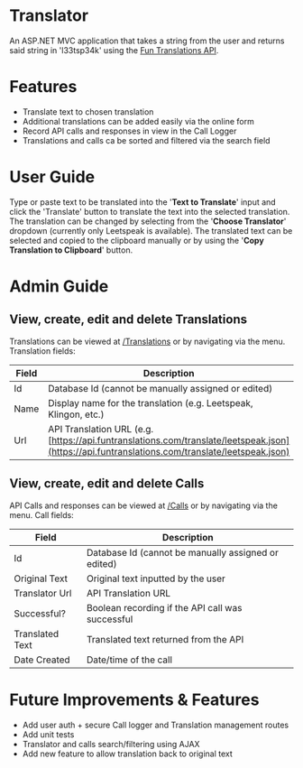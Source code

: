 # Translator

An ASP.NET MVC application that takes a string from the user and returns said string in 'l33tsp34k' using the [Fun Translations API](https://funtranslations.com/api/).

# Features
- Translate text to chosen translation
- Additional translations can be added easily via the online form
- Record API calls and responses in view in the Call Logger
- Translations and calls ca be sorted and filtered via the search field


# User Guide

Type or paste text to be translated into the '**Text to Translate**' input and click the 'Translate' button to translate the text into the selected translation. The translation can be changed by selecting from the '**Choose Translator**' dropdown (currently only Leetspeak is available).
The translated text can be selected and copied to the clipboard manually or by using the '**Copy Translation to Clipboard**' button.

# Admin Guide

## View, create, edit and delete Translations

Translations can be viewed at [/Translations](#) or by navigating via the menu.
Translation fields:

| Field | Description |
| ------ | ------ |
| Id | Database Id (cannot be manually assigned or edited) |
| Name | Display name for the translation (e.g. Leetspeak, Klingon, etc.) |
| Url | API Translation URL (e.g. [https://api.funtranslations.com/translate/leetspeak.json](https://api.funtranslations.com/translate/leetspeak.json) |

## View, create, edit and delete Calls

API Calls and responses can be viewed at [/Calls](#) or by navigating via the menu.
Call fields:

| Field | Description |
| ------ | ------ |
| Id | Database Id (cannot be manually assigned or edited) |
| Original Text | Original text inputted by the user |
| Translator Url | API Translation URL |
| Successful? | Boolean recording if the API call was successful |
| Translated Text | Translated text returned from the API |
| Date Created | Date/time of the call |

# Future Improvements & Features
- Add user auth + secure Call logger and Translation management routes
- Add unit tests
- Translator and calls search/filtering using AJAX
- Add new feature to allow translation back to original text

